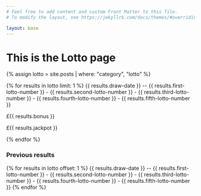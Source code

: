 ```yaml
---
# Feel free to add content and custom Front Matter to this file.
# To modify the layout, see https://jekyllrb.com/docs/themes/#overriding-theme-defaults

layout: base
---
```

<h1>This is the Lotto page</h1>

{% assign lotto = site.posts | where: "category", "lotto" %}

{% for results in lotto limit: 1 %}
<span>{{ results.draw-date }} -- {{ results.first-lotto-number }} - {{ results.second-lotto-number }} - {{ results.third-lotto-number }} - {{ results.fourth-lotto-number }} - {{ results.fifth-lotto-number }}</span>
<p>£{{ results.bonus }}</p>
<p>£{{ results.jackpot }}</p>
{% endfor %}

<h3>Previous results</h3>

{% for results in lotto offset: 1 %}
<span>{{ results.draw-date }} -- {{ results.first-lotto-number }} - {{ results.second-lotto-number }} - {{ results.third-lotto-number }} - {{ results.fourth-lotto-number }} - {{ results.fifth-lotto-number }}</span>
{% endfor %}
